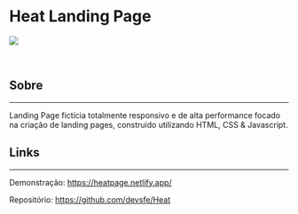 # Heat Landing Page
<p>
    <img src="https://user-images.githubusercontent.com/58652794/103571015-e5b13400-4ea8-11eb-96b0-0bbafcff7f2d.gif">
</p>
<br>
<h2>Sobre</h2>
<hr>
<p>Landing Page fictícia totalmente responsivo e de alta performance focado na criação de landing pages, construido utilizando HTML, CSS & Javascript.</p>
<h2>Links</h2>
<hr>
<p>Demonstração: <a href="https://heatpage.netlify.app/">https://heatpage.netlify.app/ </a></p>
<p>Repositório: <a href="https://github.com/devsfe/Heat">https://github.com/devsfe/Heat </a></p>
